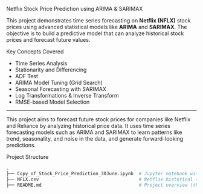 Netflix Stock Price Prediction using ARIMA & SARIMAX

This project demonstrates time series forecasting on **Netflix (NFLX)** stock prices using advanced statistical models like **ARIMA** and **SARIMAX**. 
The objective is to build a predictive model that can analyze historical stock prices and forecast future values.

 Key Concepts Covered

- Time Series Analysis
- Stationarity and Differencing
- ADF Test
- ARIMA Model Tuning (Grid Search)
- Seasonal Forecasting with SARIMAX
- Log Transformations & Inverse Transform
- RMSE-based Model Selection

---
This project aims to forecast future stock prices for companies like Netflix and Reliance by analyzing historical price data.
It uses time series forecasting models such as ARIMA and SARIMAX to learn patterns like trend, 
seasonality, and noise in the data, and generate forward-looking predictions.


Project Structure

```bash
.
├── Copy_of_Stock_Price_Prediction_30June.ipynb  # Jupyter notebook with full code
├── NFLX.csv                                     # Netflix historical stock data
├── README.md                                    # Project overview (this file)
